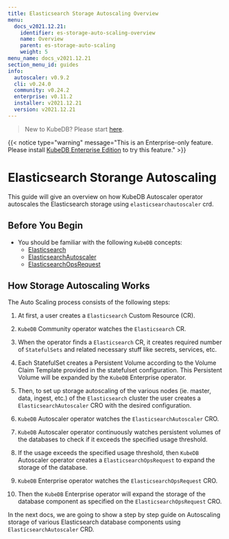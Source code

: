 ```yaml
---
title: Elasticsearch Storage Autoscaling Overview
menu:
  docs_v2021.12.21:
    identifier: es-storage-auto-scaling-overview
    name: Overview
    parent: es-storage-auto-scaling
    weight: 5
menu_name: docs_v2021.12.21
section_menu_id: guides
info:
  autoscaler: v0.9.2
  cli: v0.24.0
  community: v0.24.2
  enterprise: v0.11.2
  installer: v2021.12.21
  version: v2021.12.21
---
```


> New to KubeDB? Please start [here](/docs/v2021.12.21/README).

{{< notice type="warning" message="This is an Enterprise-only feature. Please install [KubeDB Enterprise Edition](/docs/v2021.12.21/setup/install/enterprise) to try this feature." >}}

# Elasticsearch Storange Autoscaling

This guide will give an overview on how KubeDB Autoscaler operator autoscales the Elasticsearch storage using `elasticsearchautoscaler` crd.

## Before You Begin

- You should be familiar with the following `KubeDB` concepts:
  - [Elasticsearch](/docs/v2021.12.21/guides/elasticsearch/concepts/elasticsearch/)
  - [ElasticsearchAutoscaler](/docs/v2021.12.21/guides/elasticsearch/concepts/autoscaler/)
  - [ElasticsearchOpsRequest](/docs/v2021.12.21/guides/elasticsearch/concepts/elasticsearch-ops-request/)

## How Storage Autoscaling Works

The Auto Scaling process consists of the following steps:

1. At first, a user creates a `Elasticsearch` Custom Resource (CR).

2. `KubeDB` Community operator watches the `Elasticsearch` CR.

3. When the operator finds a `Elasticsearch` CR, it creates required number of `StatefulSets` and related necessary stuff like secrets, services, etc.

4. Each StatefulSet creates a Persistent Volume according to the Volume Claim Template provided in the statefulset configuration. This Persistent Volume will be expanded by the `KubeDB` Enterprise operator.

5. Then, to set up storage autoscaling of the various nodes (ie. master, data, ingest, etc.) of the `Elasticsearch` cluster the user creates a `ElasticsearchAutoscaler` CRO with the desired configuration.

6. `KubeDB` Autoscaler operator watches the `ElasticsearchAutoscaler` CRO.

7. `KubeDB` Autoscaler operator continuously watches persistent volumes of the databases to check if it exceeds the specified usage threshold.

8. If the usage exceeds the specified usage threshold, then `KubeDB` Autoscaler operator creates a `ElasticsearchOpsRequest` to expand the storage of the database.
   
9. `KubeDB` Enterprise operator watches the `ElasticsearchOpsRequest` CRO.

10. Then the `KubeDB` Enterprise operator will expand the storage of the database component as specified on the `ElasticsearchOpsRequest` CRO.

In the next docs, we are going to show a step by step guide on Autoscaling storage of various Elasticsearch database components using `ElasticsearchAutoscaler` CRD.
